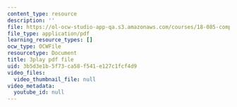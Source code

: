 ```yaml
---
content_type: resource
description: ''
file: https://ol-ocw-studio-app-qa.s3.amazonaws.com/courses/18-085-computational-science-and-engineering-i-fall-2008/3b5d3e1b5f73ca58f541e127c1fcf4d9_w0jVqJlzdI8.pdf
file_type: application/pdf
learning_resource_types: []
ocw_type: OCWFile
resourcetype: Document
title: 3play pdf file
uid: 3b5d3e1b-5f73-ca58-f541-e127c1fcf4d9
video_files:
  video_thumbnail_file: null
video_metadata:
  youtube_id: null
---
```

